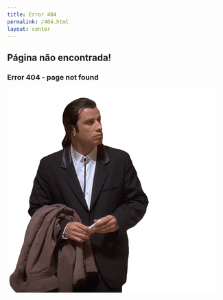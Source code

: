 ```yaml
---
title: Error 404
permalink: /404.html
layout: center
---
```

## Página não encontrada! ##
### Error 404 - page not found ###
![john travolta ><](/assets/john404.gif)